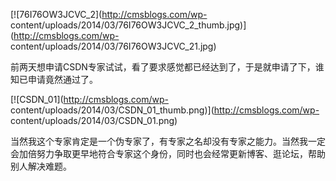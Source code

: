 [![76I76OW3JCVC_2](http://cmsblogs.com/wp-
content/uploads/2014/03/76I76OW3JCVC_2_thumb.jpg)](http://cmsblogs.com/wp-
content/uploads/2014/03/76I76OW3JCVC_21.jpg)

前两天想申请CSDN专家试试，看了要求感觉都已经达到了，于是就申请了下，谁知已申请竟然通过了。

[![CSDN_01](http://cmsblogs.com/wp-
content/uploads/2014/03/CSDN_01_thumb.png)](http://cmsblogs.com/wp-
content/uploads/2014/03/CSDN_01.png)

当然我这个专家肯定是一个伪专家了，有专家之名却没有专家之能力。当然我一定会加倍努力争取更早地符合专家这个身份，同时也会经常更新博客、逛论坛，帮助别人解决难题。


